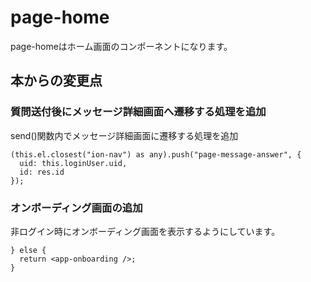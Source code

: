 # page-home

page-homeはホーム画面のコンポーネントになります。


## 本からの変更点

### 質問送付後にメッセージ詳細画面へ遷移する処理を追加

send()関数内でメッセージ詳細画面に遷移する処理を追加

```
(this.el.closest("ion-nav") as any).push("page-message-answer", {
  uid: this.loginUser.uid,
  id: res.id
});
```


### オンボーディング画面の追加

非ログイン時にオンボーディング画面を表示するようにしています。

```
} else {
  return <app-onboarding />;
}
```
